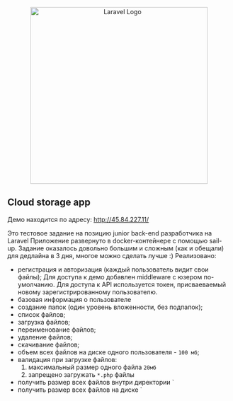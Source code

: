 <p align="center"><a href="https://laravel.com" target="_blank"><img src="https://raw.githubusercontent.com/laravel/art/master/logo-lockup/5%20SVG/2%20CMYK/1%20Full%20Color/laravel-logolockup-cmyk-red.svg" width="400" alt="Laravel Logo"></a></p>


## Cloud storage app
Демо находится по адресу:
http://45.84.227.11/

Это тестовое задание на позицию junior back-end разработчика на Laravel
Приложение развернуто в docker-контейнере с помощью sail-up.
Задание оказалось довольно большим и сложным (как и обещали) для дедлайна в 3 дня, многое можно сделать лучше :)
Реализовано:
- регистрация и авторизация (каждый пользователь видит свои файлы);
  Для доступа к демо добавлен middleware с юзером по-умолчанию.
  Для доступа к API используется токен, присваеваемый новому зарегистрированному пользователю.
- базовая информация о пользователе
- создание папок (один уровень вложенности, без подпапок);
- список файлов;
- загрузка файлов;
- переименование файлов;
- удаление файлов;
- скачивание файлов;
- объем всех файлов на диске одного пользователя - `100 мб`;
- валидация при загрузке файлов:
    1. максимальный размер одного файла `20мб`
    2. запрещено загружать `*.php` файлы
- получить размер всех файлов внутри директории `
- получить размер всех файлов на диске `


